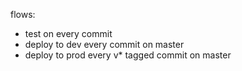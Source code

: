 flows:
- test on every commit
- deploy to dev every commit on master
- deploy to prod every v* tagged commit on master
